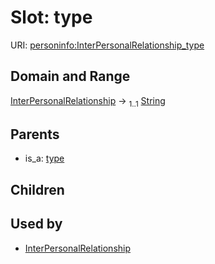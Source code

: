 
# Slot: type



URI: [personinfo:InterPersonalRelationship_type](https://w3id.org/linkml/examples/personinfo/InterPersonalRelationship_type)


## Domain and Range

[InterPersonalRelationship](InterPersonalRelationship.md) &#8594;  <sub>1..1</sub> [String](types/String.md)

## Parents

 *  is_a: [type](type.md)

## Children


## Used by

 * [InterPersonalRelationship](InterPersonalRelationship.md)
